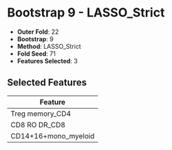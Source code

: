 # Bootstrap 9 - LASSO_Strict

- **Outer Fold**: 22
- **Bootstrap**: 9
- **Method**: LASSO_Strict
- **Fold Seed**: 71
- **Features Selected**: 3

## Selected Features

| Feature |
|---------|
| Treg memory_CD4 |
| CD8 RO DR_CD8 |
| CD14+16+mono_myeloid |
